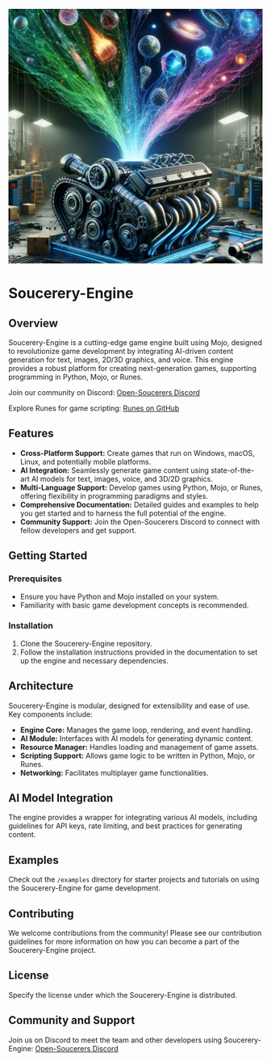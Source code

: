 ![Soucerery-Engine Banner](banner.png)

# Soucerery-Engine

## Overview
Soucerery-Engine is a cutting-edge game engine built using Mojo, designed to revolutionize game development by integrating AI-driven content generation for text, images, 2D/3D graphics, and voice. This engine provides a robust platform for creating next-generation games, supporting programming in Python, Mojo, or Runes.

Join our community on Discord: [Open-Soucerers Discord](https://discord.gg/WXV4vF7cza)

Explore Runes for game scripting: [Runes on GitHub](https://github.com/ZackBradshaw/Runes)

## Features
- **Cross-Platform Support:** Create games that run on Windows, macOS, Linux, and potentially mobile platforms.
- **AI Integration:** Seamlessly generate game content using state-of-the-art AI models for text, images, voice, and 3D/2D graphics.
- **Multi-Language Support:** Develop games using Python, Mojo, or Runes, offering flexibility in programming paradigms and styles.
- **Comprehensive Documentation:** Detailed guides and examples to help you get started and to harness the full potential of the engine.
- **Community Support:** Join the Open-Soucerers Discord to connect with fellow developers and get support.

## Getting Started

### Prerequisites
- Ensure you have Python and Mojo installed on your system.
- Familiarity with basic game development concepts is recommended.

### Installation
1. Clone the Soucerery-Engine repository.
2. Follow the installation instructions provided in the documentation to set up the engine and necessary dependencies.

## Architecture
Soucerery-Engine is modular, designed for extensibility and ease of use. Key components include:
- **Engine Core:** Manages the game loop, rendering, and event handling.
- **AI Module:** Interfaces with AI models for generating dynamic content.
- **Resource Manager:** Handles loading and management of game assets.
- **Scripting Support:** Allows game logic to be written in Python, Mojo, or Runes.
- **Networking:** Facilitates multiplayer game functionalities.

## AI Model Integration
The engine provides a wrapper for integrating various AI models, including guidelines for API keys, rate limiting, and best practices for generating content.

## Examples
Check out the `/examples` directory for starter projects and tutorials on using the Soucerery-Engine for game development.

## Contributing
We welcome contributions from the community! Please see our contribution guidelines for more information on how you can become a part of the Soucerery-Engine project.

## License
Specify the license under which the Soucerery-Engine is distributed.

## Community and Support
Join us on Discord to meet the team and other developers using Soucerery-Engine: [Open-Soucerers Discord](https://discord.gg/WXV4vF7cza)
